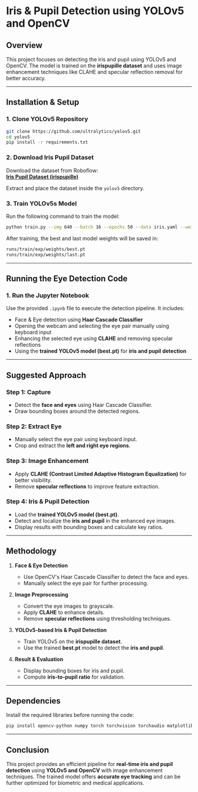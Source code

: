 # Iris & Pupil Detection using YOLOv5 and OpenCV

## Overview  
This project focuses on detecting the iris and pupil using YOLOv5 and OpenCV. The model is trained on the **irispupille dataset** and uses image enhancement techniques like CLAHE and specular reflection removal for better accuracy.  

---

## Installation & Setup  

### 1. Clone YOLOv5 Repository  
```bash
git clone https://github.com/ultralytics/yolov5.git
cd yolov5
pip install -r requirements.txt
```

### 2. Download Iris Pupil Dataset  
Download the dataset from Roboflow:  
[**Iris Pupil Dataset (irispupille)**](https://universe.roboflow.com/iris-annotation/irispupille)  

Extract and place the dataset inside the `yolov5` directory.  

### 3. Train YOLOv5s Model  
Run the following command to train the model:  
```bash
python train.py --img 640 --batch 16 --epochs 50 --data iris.yaml --weights yolov5s.pt
```

After training, the best and last model weights will be saved in:  
```bash
runs/train/exp/weights/best.pt
runs/train/exp/weights/last.pt
```

---

## Running the Eye Detection Code  

### 1. Run the Jupyter Notebook
Use the provided `.ipynb` file to execute the detection pipeline. It includes:  
- Face & Eye detection using **Haar Cascade Classifier**  
- Opening the webcam and selecting the eye pair manually using keyboard input  
- Enhancing the selected eye using **CLAHE** and removing specular reflections  
- Using the **trained YOLOv5 model (best.pt)** for **iris and pupil detection**  

---

## Suggested Approach  

### Step 1: Capture  
- Detect the **face and eyes** using Haar Cascade Classifier.  
- Draw bounding boxes around the detected regions.  

### Step 2: Extract Eye  
- Manually select the eye pair using keyboard input.  
- Crop and extract the **left and right eye regions**.  

### Step 3: Image Enhancement  
- Apply **CLAHE (Contrast Limited Adaptive Histogram Equalization)** for better visibility.  
- Remove **specular reflections** to improve feature extraction.  

### Step 4: Iris & Pupil Detection  
- Load the **trained YOLOv5 model (best.pt)**.  
- Detect and localize the **iris and pupil** in the enhanced eye images.  
- Display results with bounding boxes and calculate key ratios.  

---

## Methodology  

1. **Face & Eye Detection**  
   - Use OpenCV's Haar Cascade Classifier to detect the face and eyes.  
   - Manually select the eye pair for further processing.  

2. **Image Preprocessing**  
   - Convert the eye images to grayscale.  
   - Apply **CLAHE** to enhance details.  
   - Remove **specular reflections** using thresholding techniques.  

3. **YOLOv5-based Iris & Pupil Detection**  
   - Train YOLOv5 on the **irispupille dataset**.  
   - Use the trained **best.pt** model to detect the **iris and pupil**.  

4. **Result & Evaluation**  
   - Display bounding boxes for iris and pupil.  
   - Compute **iris-to-pupil ratio** for validation.  

---

## Dependencies  
Install the required libraries before running the code:  
```bash
pip install opencv-python numpy torch torchvision torchaudio matplotlib
```

---

## Conclusion  
This project provides an efficient pipeline for **real-time iris and pupil detection** using **YOLOv5 and OpenCV** with image enhancement techniques. The trained model offers **accurate eye tracking** and can be further optimized for biometric and medical applications.  
